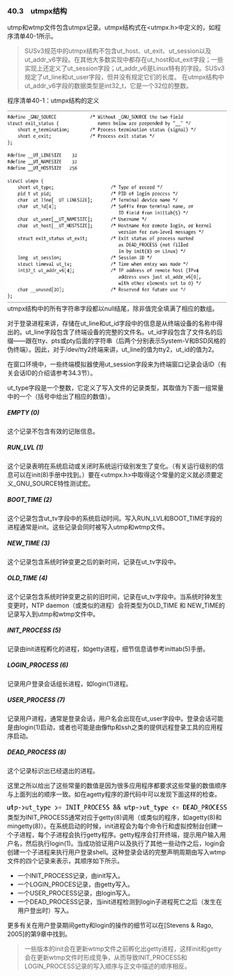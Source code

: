 ### 40.3　utmpx结构

utmp和wtmp文件包含utmpx记录。utmpx结构式在<utmpx.h>中定义的，如程序清单40-1所示。

> SUSv3规范中的utmpx结构不包含ut_host、ut_exit、ut_session以及ut_addr_v6字段。在其他大多数实现中都存在ut_host和ut_exit字段；一些实现上还定义了ut_session字段；ut_addr_v6是Linux特有的字段。SUSv3规定了ut_line和ut_user字段，但并没有规定它们的长度。
> 在utmpx结构中ut_addr_v6字段的数据类型是int32_t，它是一个32位的整数。

程序清单40-1：utmpx结构的定义



![993.png](../images/993.png)
utmpx结构中的所有字符串字段都以null结尾，除非值完全填满了相应的数组。

对于登录进程来讲，存储在ut_line和ut_id字段中的信息是从终端设备的名称中得出的。ut_line字段包含了终端设备的完整的文件名。ut_id字段包含了文件名的后缀——跟在tty、pts或pty后面的字符串（后两个分别表示System-V和BSD风格的伪终端）。因此，对于/dev/tty2终端来讲，ut_line的值为tty2，ut_id的值为2。

在窗口环境中，一些终端模拟器使用ut_session字段来为终端窗口记录会话ID（有关会话ID的介绍请参考34.3节）。

ut_type字段是一个整数，它定义了写入文件的记录类型，其取值为下面一组常量中的一个（括号中给出了相应的数值）。

##### EMPTY (0)

这个记录不包含有效的记账信息。

##### RUN_LVL (1)

这个记录表明在系统启动或关闭时系统运行级别发生了变化。（有关运行级别的信息可以在init(8)手册中找到。）要在<utmpx.h>中取得这个常量的定义就必须要定义_GNU_SOURCE特性测试宏。

##### BOOT_TIME (2)

这个记录包含ut_tv字段中的系统启动时间。写入RUN_LVL和BOOT_TIME字段的进程通常是init。这些记录会同时被写入utmp和wtmp文件。

##### NEW_TIME (3)

这个记录包含系统时钟变更之后的新时间，记录在ut_tv字段中。

##### OLD_TIME (4)

这个记录包含系统时钟变更之前的旧时间，记录在ut_tv字段中。当系统时钟发生变更时，NTP daemon（或类似的进程）会将类型为OLD_TIME 和 NEW_TIME的记录写入到utmp和wtmp文件中。

##### INIT_PROCESS (5)

记录由init进程孵化的进程，如getty进程，细节信息请参考inittab(5)手册。

##### LOGIN_PROCESS (6)

记录用户登录会话组长进程，如login(1)进程。

##### USER_PROCESS (7)

记录用户进程，通常是登录会话，用户名会出现在ut_user字段中。登录会话可能是由login(1)启动，或者也可能是由像ftp和ssh之类的提供远程登录工具的应用程序启动。

##### DEAD_PROCESS (8)

这个记录标识出已经退出的进程。

这里之所以给出了这些常量的数值是因为很多应用程序都要求这些常量的数值顺序与上面列出的顺序一致。如在agetty程序的源代码中可以发现下面这样的检查。



![994.png](../images/994.png)
类型为INIT_PROCESS通常对应于getty(8)调用（或类似的程序，如agetty(8)和mingetty(8)）。在系统启动的时候，init进程会为每个命令行和虚拟控制台创建一个子进程，每个子进程会执行getty程序。getty程序会打开终端，提示用户输入用户名，然后执行login(1)。当成功验证用户以及执行了其他一些动作之后，login会创建一个子进程来执行用户登录shell。这种登录会话的完整声明周期由写入wtmp文件的四个记录来表示，其顺序如下所示。

+ 一个INIT_PROCESS记录，由init写入。
+ 一个LOGIN_PROCES记录，由getty写入。
+ 一个USER_PROCESS记录，由login写入。
+ 一个DEAD_PROCESS记录，当init进程检测到login子进程死亡之后（发生在用户登出时）写入。

更多有关在用户登录期间getty和login的操作的细节可以在[Stevens & Rago, 2005]的第9章中找到。

> 一些版本的init会在更新wtmp文件之前孵化出getty进程，这样init和getty会在更新wtmp文件时形成竞争，从而导致INIT_PROCESS和LOGIN_PROCESS记录的写入顺序与正文中描述的顺序相反。


